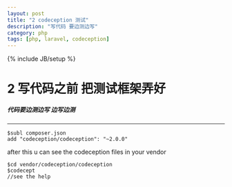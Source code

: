 ```yaml
---
layout: post
title: "2 codeception 测试"
description: "写代码 要边测边写"
category: php
tags: [php, laravel, codeception]
---
```

{% include JB/setup %}
# 2 写代码之前 把测试框架弄好
##### 代码要边测边写 边写边测
---

    $subl composer.json
    add "codeception/codeception": "~2.0.0"
  after this u can see the codeception files in your vendor  

    $cd vendor/codeception/codeception
    $codecept
    //see the help
